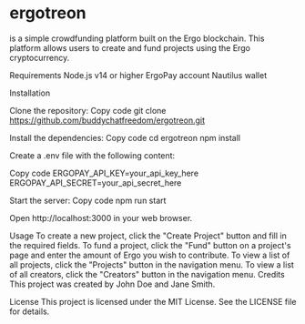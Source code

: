 # ergotreon
is a simple crowdfunding platform built on the Ergo blockchain. This platform allows users to create and fund projects using the Ergo cryptocurrency.

Requirements Node.js v14 or higher ErgoPay account Nautilus wallet

Installation

Clone the repository: Copy code git clone https://github.com/buddychatfreedom/ergotreon.git

Install the dependencies: Copy code cd ergotreon npm install

Create a .env file with the following content:

Copy code ERGOPAY_API_KEY=your_api_key_here ERGOPAY_API_SECRET=your_api_secret_here

Start the server: Copy code npm run start

Open http://localhost:3000 in your web browser.

Usage To create a new project, click the "Create Project" button and fill in the required fields. To fund a project, click the "Fund" button on a project's page and enter the amount of Ergo you wish to contribute. To view a list of all projects, click the "Projects" button in the navigation menu. To view a list of all creators, click the "Creators" button in the navigation menu. Credits This project was created by John Doe and Jane Smith.

License This project is licensed under the MIT License. See the LICENSE file for details.
